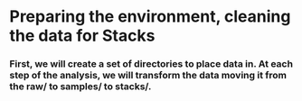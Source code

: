 # Preparing the environment, cleaning the data for Stacks

### First, we will create a set of directories to place data in. At each step of the analysis, we will transform the data moving it from the raw/ to samples/ to stacks/.

